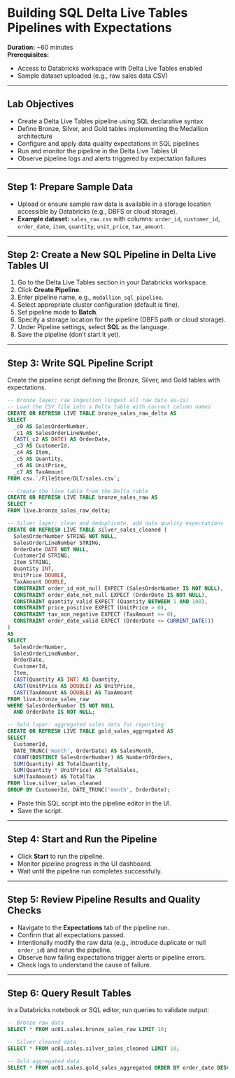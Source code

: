 # Building SQL Delta Live Tables Pipelines with Expectations

**Duration:** ~60 minutes  
**Prerequisites:**  
- Access to Databricks workspace with Delta Live Tables enabled  
- Sample dataset uploaded (e.g., raw sales data CSV)

---

## Lab Objectives

- Create a Delta Live Tables pipeline using SQL declarative syntax
- Define Bronze, Silver, and Gold tables implementing the Medallion architecture
- Configure and apply data quality expectations in SQL pipelines
- Run and monitor the pipeline in the Delta Live Tables UI
- Observe pipeline logs and alerts triggered by expectation failures

---

## Step 1: Prepare Sample Data

- Upload or ensure sample raw data is available in a storage location accessible by Databricks (e.g., DBFS or cloud storage).
- **Example dataset:** `sales_raw.csv` with columns: `order_id`, `customer_id`, `order_date`, `item`, `quantity`, `unit_price`, `tax_amount`.

---

## Step 2: Create a New SQL Pipeline in Delta Live Tables UI

1. Go to the Delta Live Tables section in your Databricks workspace.
2. Click **Create Pipeline**.
3. Enter pipeline name, e.g., `medallion_sql_pipeline`.
4. Select appropriate cluster configuration (default is fine).
5. Set pipeline mode to **Batch**.
6. Specify a storage location for the pipeline (DBFS path or cloud storage).
7. Under Pipeline settings, select **SQL** as the language.
8. Save the pipeline (don’t start it yet).

---

## Step 3: Write SQL Pipeline Script

Create the pipeline script defining the Bronze, Silver, and Gold tables with expectations.

```sql
-- Bronze layer: raw ingestion (ingest all raw data as-is)
-- Load the CSV file into a Delta table with correct column names
CREATE OR REFRESH LIVE TABLE bronze_sales_raw_delta AS
SELECT
  _c0 AS SalesOrderNumber,
  _c1 AS SalesOrderLineNumber,
  CAST(_c2 AS DATE) AS OrderDate,
  _c3 AS CustomerId,
  _c4 AS Item,
  _c5 AS Quantity,
  _c6 AS UnitPrice,
  _c7 AS TaxAmount
FROM csv.`/FileStore/DLT/sales.csv`;

-- Create the live table from the Delta table
CREATE OR REFRESH LIVE TABLE bronze_sales_raw AS
SELECT *
FROM live.bronze_sales_raw_delta;

-- Silver layer: clean and deduplicate, add data quality expectations
CREATE OR REFRESH LIVE TABLE silver_sales_cleaned (
  SalesOrderNumber STRING NOT NULL,
  SalesOrderLineNumber STRING,
  OrderDate DATE NOT NULL,
  CustomerId STRING,
  Item STRING,
  Quantity INT,
  UnitPrice DOUBLE,
  TaxAmount DOUBLE,
  CONSTRAINT order_id_not_null EXPECT (SalesOrderNumber IS NOT NULL),
  CONSTRAINT order_date_not_null EXPECT (OrderDate IS NOT NULL),
  CONSTRAINT quantity_valid EXPECT (Quantity BETWEEN 1 AND 100),
  CONSTRAINT price_positive EXPECT (UnitPrice > 0),
  CONSTRAINT tax_non_negative EXPECT (TaxAmount >= 0),
  CONSTRAINT order_date_valid EXPECT (OrderDate <= CURRENT_DATE())
)
AS
SELECT
  SalesOrderNumber,
  SalesOrderLineNumber,
  OrderDate,
  CustomerId,
  Item,
  CAST(Quantity AS INT) AS Quantity,
  CAST(UnitPrice AS DOUBLE) AS UnitPrice,
  CAST(TaxAmount AS DOUBLE) AS TaxAmount
FROM live.bronze_sales_raw
WHERE SalesOrderNumber IS NOT NULL
  AND OrderDate IS NOT NULL;

-- Gold layer: aggregated sales data for reporting
CREATE OR REFRESH LIVE TABLE gold_sales_aggregated AS
SELECT
  CustomerId,
  DATE_TRUNC('month', OrderDate) AS SalesMonth,
  COUNT(DISTINCT SalesOrderNumber) AS NumberOfOrders,
  SUM(Quantity) AS TotalQuantity,
  SUM(Quantity * UnitPrice) AS TotalSales,
  SUM(TaxAmount) AS TotalTax
FROM live.silver_sales_cleaned
GROUP BY CustomerId, DATE_TRUNC('month', OrderDate);
```

- Paste this SQL script into the pipeline editor in the UI.
- Save the script.

---

## Step 4: Start and Run the Pipeline

- Click **Start** to run the pipeline.
- Monitor pipeline progress in the UI dashboard.
- Wait until the pipeline run completes successfully.

---

## Step 5: Review Pipeline Results and Quality Checks

- Navigate to the **Expectations** tab of the pipeline run.
- Confirm that all expectations passed.
- Intentionally modify the raw data (e.g., introduce duplicate or null `order_id`) and rerun the pipeline.
- Observe how failing expectations trigger alerts or pipeline errors.
- Check logs to understand the cause of failure.

---

## Step 6: Query Result Tables

In a Databricks notebook or SQL editor, run queries to validate output:

```sql
-- Bronze raw data
SELECT * FROM uc01.sales.bronze_sales_raw LIMIT 10;

-- Silver cleaned data
SELECT * FROM uc01.sales.silver_sales_cleaned LIMIT 10;

-- Gold aggregated data
SELECT * FROM uc01.sales.gold_sales_aggregated ORDER BY order_date DESC LIMIT 10;
```
